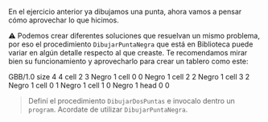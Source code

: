 En el ejercicio anterior ya dibujamos una punta, ahora vamos a pensar cómo aprovechar lo que hicimos.

:warning: Podemos crear diferentes soluciones que resuelvan un mismo problema, por eso el procedimiento `DibujarPuntaNegra` que está en Biblioteca puede variar en algún detalle respecto al que creaste. Te recomendamos mirar bien su funcionamiento y aprovecharlo para crear un tablero como este:

<gs-board>
 GBB/1.0
  size 4 4
  cell 2 3 Negro 1 
  cell 0 0 Negro 1 
  cell 2 2 Negro 1 
  cell 3 2 Negro 1 
  cell 0 1 Negro 1 
  cell 1 0 Negro 1 
  head 0 0
</gs-board>

> Definí el procedimiento `DibujarDosPuntas` e invocalo dentro un `program`. Acordate de utilizar `DibujarPuntaNegra`.